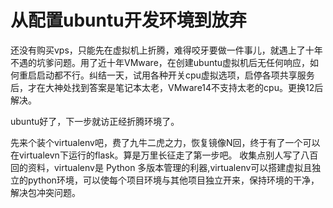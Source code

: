 # 从配置ubuntu开发环境到放弃

还没有购买vps，只能先在虚拟机上折腾，难得咬牙要做一件事儿，就遇上了十年不遇的坑爹问题。用了近十年VMware，在创建ubuntu虚拟机后无任何响应，如何重启启动都不行。纠结一天，试用各种开关cpu虚拟选项，启停各项共享服务后，才在大神处找到答案是笔记本太老，VMware14不支持太老的cpu。更换12后解决。

ubuntu好了，下一步就访正经折腾环境了。

先来个装个virtualenv吧，费了九牛二虎之力，恢复镜像N回，终于有了一个可以在virtualevn下运行的flask。算是万里长征走了第一步吧。
收集点别人写了八百回的资料，virtualenv是 Python 多版本管理的利器,virtualenv可以搭建虚拟且独立的python环境，可以使每个项目环境与其他项目独立开来，保持环境的干净，解决包冲突问题。
